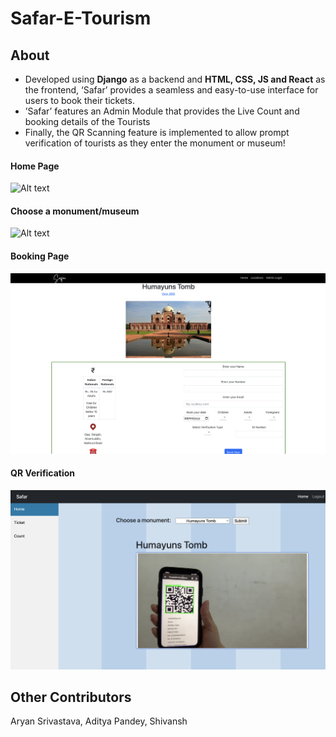 # Safar-E-Tourism



## About 
- Developed using **Django** as a backend and **HTML, CSS, JS and React** as the frontend, ‘Safar’ provides a seamless and easy-to-use interface for users to book their tickets.
- ’Safar’ features an Admin Module that provides the Live Count and booking details of the Tourists
- Finally, the QR Scanning feature is implemented to allow prompt verification of tourists as they enter the monument or museum!

#### Home Page
![Alt text](/media/home.png "Home Page")

#### Choose a monument/museum
![Alt text](/media/monuments.png "")

#### Booking Page
![Alt text](/media/book.png "Book")

#### QR Verification
![Alt text](/media/verify.png "Verify")

## Other Contributors
Aryan Srivastava, Aditya Pandey, Shivansh
